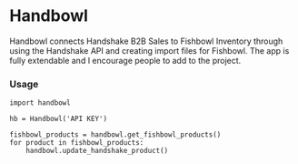 # Handbowl

Handbowl connects Handshake B2B Sales to Fishbowl Inventory through using the Handshake API and creating import files for Fishbowl.
The app is fully extendable and I encourage people to add to the project.

### Usage
	import handbowl

	hb = Handbowl('API KEY')
	
	fishbowl_products = handbowl.get_fishbowl_products()
	for product in fishbowl_products:
		handbowl.update_handshake_product()